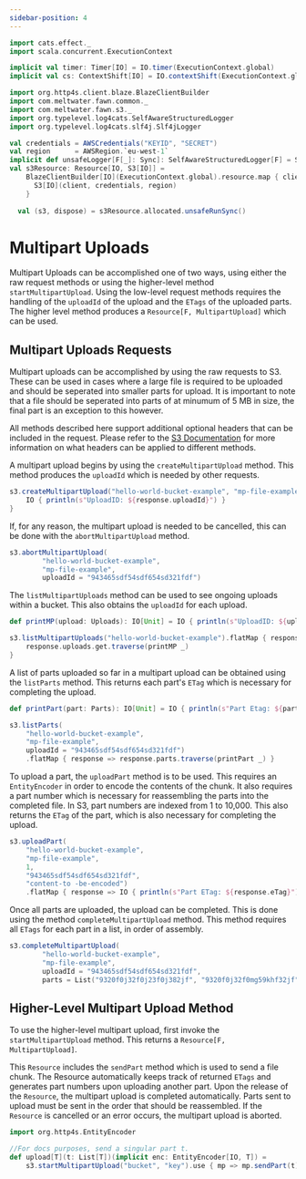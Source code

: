 ```yaml
---
sidebar-position: 4
---
```


```scala mdoc:invisible
import cats.effect._
import scala.concurrent.ExecutionContext

implicit val timer: Timer[IO] = IO.timer(ExecutionContext.global)
implicit val cs: ContextShift[IO] = IO.contextShift(ExecutionContext.global)

import org.http4s.client.blaze.BlazeClientBuilder
import com.meltwater.fawn.common._
import com.meltwater.fawn.s3._
import org.typelevel.log4cats.SelfAwareStructuredLogger
import org.typelevel.log4cats.slf4j.Slf4jLogger

val credentials = AWSCredentials("KEYID", "SECRET")
val region      = AWSRegion.`eu-west-1`
implicit def unsafeLogger[F[_]: Sync]: SelfAwareStructuredLogger[F] = Slf4jLogger.getLogger[F]  
val s3Resource: Resource[IO, S3[IO]] =
    BlazeClientBuilder[IO](ExecutionContext.global).resource.map { client =>
      S3[IO](client, credentials, region)
    }
  
  val (s3, dispose) = s3Resource.allocated.unsafeRunSync()
```

# Multipart Uploads

Multipart Uploads can be accomplished one of two ways, using either the raw request methods or using the higher-level method `startMultipartUpload`. Using the low-level request methods requires the handling of the `uploadId` of the upload and the `ETags` of the uploaded parts. The higher level method produces a `Resource[F, MultipartUpload]` which can be used.  

## Multipart Uploads Requests

Multipart uploads can be accomplished by using the raw requests to S3. These can be used in cases where a large file is required to be uploaded and should be seperated into smaller parts for upload. It is important to note that a file should be seperated into parts of at minumum of 5 MB in size, the final part is an exception to this however.  

All methods described here support additional optional headers that can be included in the request. Please refer to the [S3 Documentation](https://docs.aws.amazon.com/AmazonS3/latest/API/API_Operations_Amazon_Simple_Storage_Service.html) for more information on what headers can be applied to different methods.

A multipart upload begins by using the `createMultipartUpload` method. This method produces the `uploadId` which is needed by other requests.  

```scala mdoc:to-string
s3.createMultipartUpload("hello-world-bucket-example", "mp-file-example").flatMap { response =>
    IO { println(s"UploadID: ${response.uploadId}") }
}
```

If, for any reason, the multipart upload is needed to be cancelled, this can be done with the `abortMultipartUpload` method. 

```scala mdoc:to-string
s3.abortMultipartUpload(
        "hello-world-bucket-example", 
        "mp-file-example", 
        uploadId = "943465sdf54sdf654sd321fdf")
```

The `listMultipartUploads` method can be used to see ongoing uploads within a bucket. This also obtains the `uploadId` for each upload. 

```scala mdoc:to-string
def printMP(upload: Uploads): IO[Unit] = IO { println(s"UploadID: ${upload.uploadId}") }

s3.listMultipartUploads("hello-world-bucket-example").flatMap { response =>
    response.uploads.get.traverse(printMP _)
}
```

A list of parts uploaded so far in a multipart upload can be obtained using the `listParts` method. This returns each part's `ETag` which is necessary for completing the upload. 

```scala mdoc:to-string
def printPart(part: Parts): IO[Unit] = IO { println(s"Part Etag: ${part.eTag}") }

s3.listParts(
    "hello-world-bucket-example",
    "mp-file-example",
    uploadId = "943465sdf54sdf654sd321fdf")
    .flatMap { response => response.parts.traverse(printPart _) }
```

To upload a part, the `uploadPart` method is to be used. This requires an `EntityEncoder` in order to encode the contents of the chunk. It also requires a part number which is necessary for reassembling the parts into the completed file. In S3, part numbers are indexed from 1 to 10,000. This also returns the `ETag` of the part, which is also necessary for completing the upload. 

```scala mdoc:to-string
s3.uploadPart(
    "hello-world-bucket-example",
    "mp-file-example",
    1,
    "943465sdf54sdf654sd321fdf",
    "content-to -be-encoded")
    .flatMap { response => IO { println(s"Part ETag: ${response.eTag}") } }
```

Once all parts are uploaded, the upload can be completed. This is done using the method `completeMultipartUpload` method. This method requires all `ETags` for each part in a list, in order of assembly.

```scala mdoc:to-string
s3.completeMultipartUpload(
        "hello-world-bucket-example", 
        "mp-file-example", 
        uploadId = "943465sdf54sdf654sd321fdf",
        parts = List("9320f0j32f0j23f0j382jf", "9320f0j32f0mg59khf32jf"))
```

## Higher-Level Multipart Upload Method

To use the higher-level multipart upload, first invoke the `startMultipartUpload` method. This returns a `Resource[F, MultipartUpload]`.

This `Resource` includes the `sendPart` method which is used to send a file chunk. The Resource automatically keeps track of returned `ETags` and generates part numbers upon uploading another part. Upon the release of the `Resource`, the multipart upload is completed automatically. Parts sent to upload must be sent in the order that should be reassembled. If the `Resource` is cancelled or an error occurs, the multipart upload is aborted. 

```scala mdoc:to-string
import org.http4s.EntityEncoder

//For docs purposes, send a singular part t. 
def upload[T](t: List[T])(implicit enc: EntityEncoder[IO, T]) =
    s3.startMultipartUpload("bucket", "key").use { mp => mp.sendPart(t) }
```